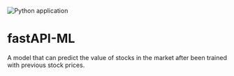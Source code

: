 ![Python application](https://github.com/wizardcalidad/fastAPI-ML/workflows/Python%20application/badge.svg?branch=sentapiIndevelop)
# fastAPI-ML
A model that can predict the value of stocks in the market after been trained with previous stock prices.
